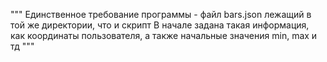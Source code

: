 """
Единственное требование программы - файл bars.json лежащий в той же директории, что и скрипт
В начале задана такая информация, как координаты пользователя, а также начальные значения min, max и тд
"""
